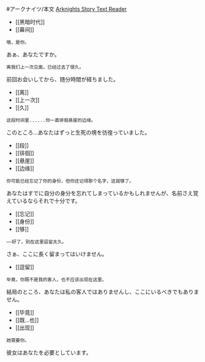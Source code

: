 #アークナイツ/本文
[Arknights Story Text Reader](https://050644zf.github.io/ArknightsStoryTextReader/#/zh_CN/content?f=obt/guide/beg/0_welcome_to_guide)
- [[黑暗时代]]
- [[幕间]]
```zh-cn
哦，是你。
```
あぁ、あなたですか。
```zh-cn
离我们上一次见面，已经过去了很久。
```
前回お会いしてから、随分時間が経ちました。
- [[离]]
- [[上一次]]
- [[久]]
```zh-cn
这段时间里......你一直徘徊悬崖的边缘。
```
このところ…あなたはずっと生死の境を彷徨っていました。
- [[段]]
- [[徘徊]]
- [[悬崖]]
- [[边缘]]
```zh-cn
你可能已经忘记了你的身份，但你还记得那个名字，这就够了。
```
あなたはすでに自分の身分を忘れてしまっているかもしれませんが、名前さえ覚えているならそれで十分です。
- [[忘记]]
- [[身份]]
- [[够]]
```zh-cn
——好了，别在这里逗留太久。
```
さぁ、ここに長く留まってはいけません。
- [[逗留]]
```zh-cn
毕竟，你既不是我的客人，也不应该出现在这里。
```
結局のところ、あなたは私の客人ではありませんし、ここにいるべきでもありません。
- [[毕竟]]
- [[既…也]]
- [[出现]]
```zh-cn
她需要你。
```
彼女はあなたを必要としています。
